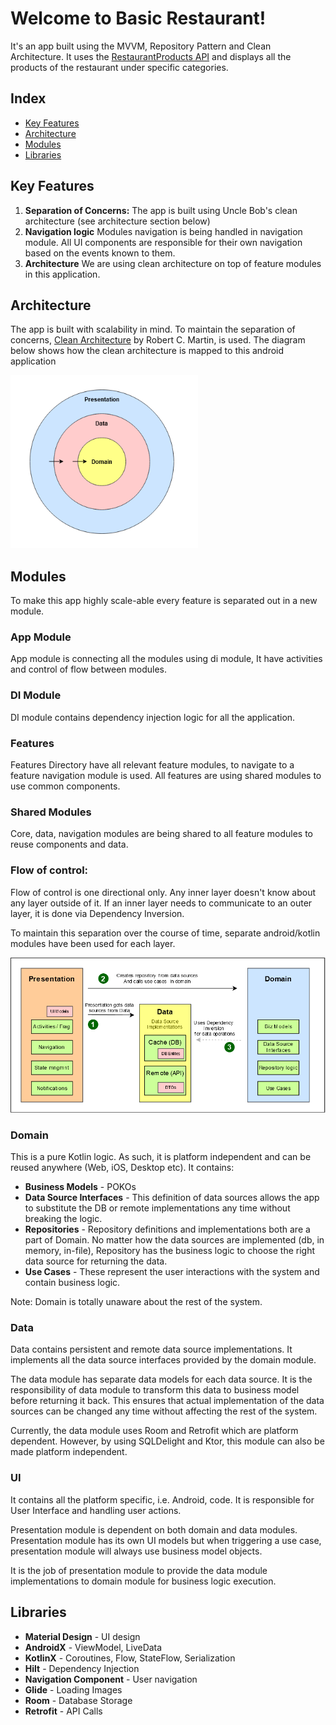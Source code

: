 # Welcome to Basic Restaurant!

It's an app built using the MVVM, Repository Pattern and Clean Architecture. It uses the [RestaurantProducts API](http://mobcategories.s3-website-eu-west-1.amazonaws.com/) and displays all the products of the restaurant under specific categories.

## Index

- [Key Features](#key-features)
- [Architecture](#architecture)
- [Modules](#modules)
- [Libraries](#libraries)

## Key Features
1. **Separation of Concerns:** The app is built using Uncle Bob's clean architecture (see architecture section below)
3. **Navigation logic** Modules navigation is being handled in navigation module. All UI components are responsible for their own navigation based on the events known to them.
4. **Architecture** We are using clean architecture on top of feature modules in this application.




## Architecture
The app is built with scalability in mind. To maintain the separation of concerns, [Clean Architecture](https://blog.cleancoder.com/uncle-bob/2012/08/13/the-clean-architecture.html) by Robert C. Martin, is used. The diagram below shows how the clean architecture is mapped to this android application 

<img src="images/clean.png" width=300>

## Modules
To make this app highly scale-able every feature is separated out in a new module.

### App Module
App module is connecting all the modules using di module, It have activities and control of flow between modules.

### DI Module
DI module contains dependency injection logic for all the application.

### Features
Features Directory have all relevant feature modules, to navigate to a feature navigation module is used. All features are using shared modules to use common components.

### Shared Modules
Core, data, navigation modules are being shared to all feature modules to reuse components and data.


### Flow of control:
Flow of control is one directional only. Any inner layer doesn't know about any layer outside of it. If an inner layer needs to communicate to an outer layer, it is done via Dependency Inversion. 

To maintain this separation over the course of time, separate android/kotlin modules have been used for each layer.

<img src="images/flow.png" width=750>


### Domain

This is a pure Kotlin logic. As such, it is platform independent and can be reused anywhere (Web, iOS, Desktop etc). It contains:

- **Business Models** - POKOs
- **Data Source Interfaces** - This definition of data sources allows the app to substitute the DB or remote implementations any time without breaking the logic.
- **Repositories** - Repository definitions and implementations both are a part of Domain. No matter how the data sources are implemented (db, in memory, in-file), Repository has the business logic to choose the right data source for returning the data.
- **Use Cases** - These represent the user interactions with the system and contain business logic.

Note: Domain is totally unaware about the rest of the system.

### Data

Data contains persistent and remote data source implementations. It implements all the data source interfaces provided by the domain module. 

The data module has separate data models for each data source. It is the responsibility of data module to transform this data to business model before returning it back. This ensures that actual implementation of the data sources can be changed any time without affecting the rest of the system.

Currently, the data module uses Room and Retrofit which are platform dependent. However, by using SQLDelight and Ktor, this module can also be made platform independent.

### UI
It contains all the platform specific, i.e. Android, code. It is responsible for User Interface and handling user actions. 

Presentation module is dependent on both domain and data modules. Presentation module has its own UI models but when triggering a use case, presentation module will always use business model objects.

It is the job of presentation module to provide the data module implementations to domain module for business logic execution.


## Libraries

- **Material Design** - UI design
- **AndroidX** - ViewModel, LiveData
- **KotlinX** - Coroutines, Flow, StateFlow, Serialization
- **Hilt** -  Dependency Injection
- **Navigation Component** - User navigation
- **Glide** - Loading Images
- **Room** - Database Storage
- **Retrofit** - API Calls

